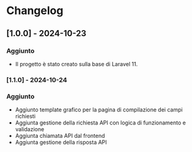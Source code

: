 # Changelog

## [1.0.0] - 2024-10-23
### Aggiunto
- Il progetto è stato creato sulla base di Laravel 11.

### [1.1.0] - 2024-10-24
### Aggiunto
- Aggiunto template grafico per la pagina di compilazione dei campi richiesti
- Aggiunta gestione della richiesta API con logica di funzionamento e validazione
- Aggiunta chiamata API dal frontend
- Aggiunta gestione della risposta API
